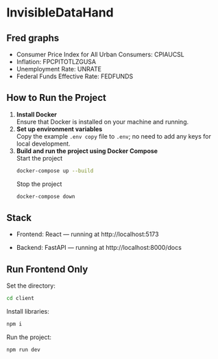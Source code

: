 # InvisibleDataHand

## Fred graphs

- Consumer Price Index for All Urban Consumers: CPIAUCSL
- Inflation: FPCPITOTLZGUSA
- Unemployment Rate: UNRATE
- Federal Funds Effective Rate: FEDFUNDS

## How to Run the Project

1. **Install Docker**  
   Ensure that Docker is installed on your machine and running.
2. **Set up environment variables**  
   Copy the example `.env copy` file to `.env`; no need to add any keys for local development. 
3. **Build and run the project using Docker Compose**  
    Start the project
    ```bash
    docker-compose up --build
     ```
     Stop the project
     ```bash
    docker-compose down
     ```

## Stack 

* Frontend: React — running at http://localhost:5173

* Backend: FastAPI — running at http://localhost:8000/docs


## Run Frontend Only

Set the directory:
```bash
cd client
```
Install libraries:
```bash
npm i 
```
Run the project:
```bash
npm run dev
```


  